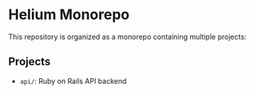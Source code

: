 # Helium Monorepo

This repository is organized as a monorepo containing multiple projects:

## Projects

- `api/`: Ruby on Rails API backend
